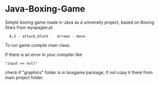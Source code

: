 # Java-Boxing-Game
Simple boxing game made in Java as a university project, based on Boxing Stars from wyspagier.pl.
```
  A,S - attack,block    arrows - move.
```
To run game compile main class.

If there is an error in your compiler like
```
"input == null"
```
check if "graphics" folder is in boxgame package, if not copy it there from main project folder.
